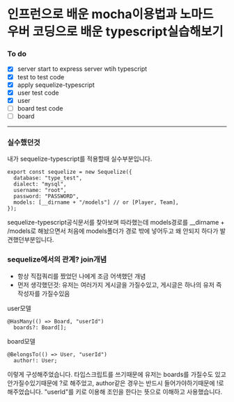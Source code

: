 # 인프런으로 배운 mocha이용법과 노마드 우버 코딩으로 배운 typescript실습해보기

### To do

- [x] server start to express server wtih typescript
- [x] test to test code
- [x] apply sequelize-typescript
- [x] user test code
- [x] user
- [ ] board test code
- [ ] board

---

### 실수했던것

내가 sequelize-typescript를 적용할때 실수부분입니다.

```
export const sequelize = new Sequelize({
  database: "type_test",
  dialect: "mysql",
  username: "root",
  password: "PASSWORD",
  models: [__dirname + "/models"] // or [Player, Team],
});
```

sequelize-typescript공식문서를 찾아보며 따라했는데 models경로를 \_\_dirname + /models로 해놨으면서
처음에 models폴더가 경로 밖에 넣어두고 왜 안되지 하다가 발견했던부분입니다.

### sequelize에서의 관계? join개념

- 항상 직접쿼리를 짰었던 나에게 조금 어색했던 개념
- 먼저 생각했던것: 유저는 여러가지 게시글을 가질수있고, 게시글은 하나의 유저 즉 작성자를 가질수있음

user모델

```
@HasMany(() => Board, "userId")
  boards?: Board[];
```

board모델

```
@BelongsTo(() => User, "userId")
  author!: User;
```

이렇게 구성해주었습니다. 타입스크립트를 쓰기때문에 유저는 boards를 가질수도 있고 안가질수있기때문에 ?로 해주었고,
author같은 경우는 반드시 들어가야하기때문에 !로 해주었습니다.
"userId"를 키로 이용해 조인을 한다는 뜻으로 이해하고 사용했습니다.
